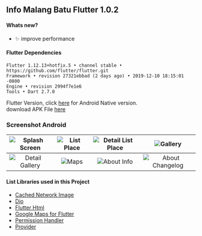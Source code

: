 ## Info Malang Batu Flutter 1.0.2 ##

#### Whats new? #####
- :sparkles: improve performance

#### Flutter Dependencies ####
```
Flutter 1.12.13+hotfix.5 • channel stable • https://github.com/flutter/flutter.git
Framework • revision 27321ebbad (2 days ago) • 2019-12-10 18:15:01 -0800
Engine • revision 2994f7e1e6
Tools • Dart 2.7.0
```

Flutter Version, click [here](https://github.com/yoesuv/Info-Malang-Batu) for Android Native version.<br/>
download APK File [here](https://www.dropbox.com/s/2vaees3t9wahtti)

### Screenshot Android ###
| ![Splash Screen](https://i.imgur.com/M6ffjS5.jpg) | ![List Place](https://i.imgur.com/6DHPgog.jpg) | ![Detail List Place](https://i.imgur.com/PnIr1DR.jpg) | ![Gallery](https://i.imgur.com/OmmP6dH.jpg) |
| :---: | :---: | :---: | :---: |
| ![Detail Gallery](https://i.imgur.com/DTnIrQW.jpg) | ![Maps](https://i.imgur.com/NW8PPEn.jpg) | ![About Info](https://i.imgur.com/tSrhur2.jpg) | ![About Changelog](https://i.imgur.com/f3zzxCf.jpg) |

#### List Libraries used in this Project ####
- [Cached Network Image](https://pub.dev/packages/cached_network_image)
- [Dio](https://pub.dev/packages/dio)
- [Flutter Html](https://pub.dev/packages/flutter_html)
- [Google Maps for Flutter](https://pub.dev/packages/google_maps_flutter)
- [Permission Handler](https://pub.dev/packages/permission_handler)
- [Provider](https://pub.dev/packages/provider)
